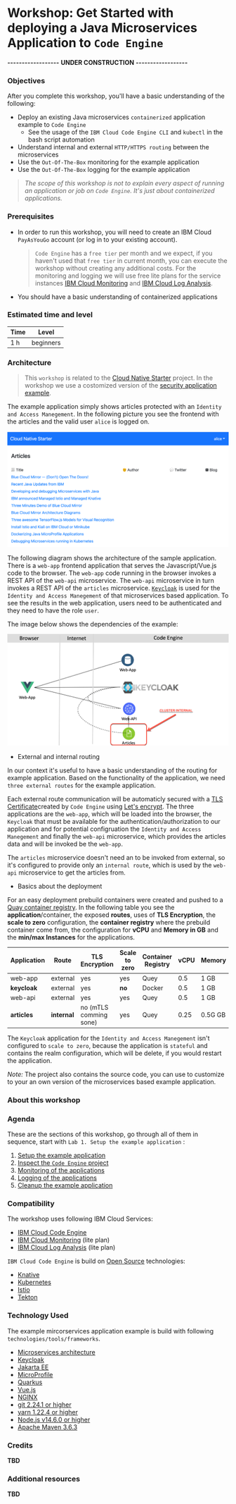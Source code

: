 # Workshop: Get Started with deploying a Java Microservices Application to `Code Engine`

**------------------**
**UNDER CONSTRUCTION**
**------------------**

### Objectives

After you complete this workshop, you'll have a basic understanding of the following:

  * Deploy an existing Java microservices `containerized` application example to `Code Engine`
      * See the usage of the `IBM Cloud Code Engine CLI` and `kubectl` in the bash script automation
  * Understand internal and external `HTTP/HTTPS routing` between the microservices
  * Use the `Out-Of-The-Box` monitoring for the example application
  * Use the `Out-Of-The-Box` logging for the example application

> _The scope of this workshop is not to explain every aspect of running an application or job on `Code Engine`. It's just about containerized applications._

### Prerequisites

* In order to run this workshop, you will need to create an IBM Cloud `PayAsYouGo` account (or log in to your existing account).

  > `Code Engine` has a `free tier` per month and we expect, if you haven't used that `free tier` in current month, you can execute the workshop without creating any additional costs. For the monitoring and logging we will use free lite plans for the service instances [IBM Cloud Monitoring](https://cloud.ibm.com/docs/monitoring?topic=monitoring-getting-started#getting-started) and 
 [IBM Cloud Log Analysis](https://cloud.ibm.com/docs/log-analysis?topic=log-analysis-getting-started#getting-started).

* You should have a basic understanding of containerized applications

### Estimated time and level

  |  Time | Level  |
  | - | - |
  | 1 h | beginners |

### Architecture

> This `workshop` is related to the [Cloud Native Starter](https://github.com/ibm/cloud-native-starter) project. In the workshop we use a costomized version of the [security application example](https://developer.ibm.com/languages/java/tutorials/secure-your-java-microservices-application-workshop/). 

The example application simply shows articles protected with an `Identity and Access Manegement`.
In the following picture you see the frontend with the articles and the valid user `alice` is logged on.

![](images/cns-ce-example-application-00.png)

The following diagram shows the architecture of the sample application. There is a `web-app` frontend application that serves the Javascript/Vue.js code to the browser. The `web-app` code running in the browser invokes a REST API of the `web-api` microservice. The `web-api` microservice in turn invokes a REST API of the `articles` microservice. [`Keycloak`](https://www.keycloak.org/) is used for the `Identity and Access Manegement` of that microservices based application. To see the results in the web application, users need to be authenticated and they need to have the role `user`.

The image below shows the dependencies of the example:

![](images/cns-ce-architecture.png)

* External and internal routing

In our context it's useful to have a basic understanding of the routing for example application. Based on the functionality of the application, we need `three external routes` for the example application.

Each external route communication will be automaticly secured with a [TLS Certificate](https://en.wikipedia.org/wiki/Transport_Layer_Security)created by `Code Engine` using [Let's encrypt](https://letsencrypt.org/). The three applications are the `web-app`, which will be loaded into the browser, the `Keycloak` that must be available for the authentication/authorization to our application and for potential configruation the `Identity and Access Manegement` and finally the `web-api` microservice, which provides the articles data and will be invoked be the `web-app`.

The `articles` microservice doesn't need an to be invoked from external, so it's configured to provide only an `internal route`, which is used by the  `web-api` microservice to get the articles from.

* Basics about the deployment

For an easy deployment prebuild containers were created and pushed to a [Quay container registry](https://quay.io/user/tsuedbroecker).
In the following table you see the **application**/container, the exposed **routes**, uses of **TLS Encryption**, the **scale to zero** configuration, the **container registry** where the prebuild container come from, the configuration for **vCPU** and **Memory in GB** and the **min/max Instances** for the applications.

| **Application** | **Route** | **TLS Encryption** | **Scale to zero** | **Container Registry** | **vCPU** | **Memory** | **min Instances** | **max Instances** |
| --- | --- | --- | --- |  --- | --- |  --- | --- | --- |
| web-app | external | yes |yes | Quey | 0.5 | 1 GB | 0 | 1 |
| **keycloak** | external | yes | **no** | Docker | 0.5 | 1 GB | 1 | 1 |
| web-api  | external | yes | yes | Quey | 0.5 | 1 GB | 0 | 1 |
| **articles** | **internal** | no (mTLS comming sone) | yes | Quey | 0.25 | 0.5G GB | 0 | 1 |

The `Keycloak` application for the `Identity and Access Manegement` isn't configured to `scale to zero`, because the application is `stateful` and contains the realm configuration, which will be delete, if you would restart the application.

_Note:_ The project also contains the source code, you can use to customize to your an own version of the microservices based example application.


### About this workshop

<!-- The introductory page of the workshop is broken down into the following sections:

* [Agenda](#agenda)
* [Compatibility](#compatibility)
* [Technology Used](#technology-used)
* [Credits](#credits)
* [What`s next?](#whats-next?) -->

### Agenda

These are the sections of this workshop, go through all of them in sequence, start with `Lab 1. Setup the example application` :

 1. [Setup the example application](./setup-example.md)
 2. [Inspect the `Code Engine` project](./inspect-the-project.md)
 3. [Monitoring of the applications](./monitoring.md)
 4. [Logging of the applications](./logging.md)
 5. [Cleanup the example application](./cleanup-example.md)

### Compatibility

The workshop uses following IBM Cloud Services:

 * [IBM Cloud Code Engine](https://cloud.ibm.com/docs/codeengine?topic=codeengine-about)
 * [IBM Cloud Monitoring](https://cloud.ibm.com/docs/monitoring?topic=monitoring-getting-started#getting-started) (lite plan)
 * [IBM Cloud Log Analysis](https://cloud.ibm.com/docs/log-analysis?topic=log-analysis-getting-started#getting-started) (lite plan)

`IBM Cloud Code Engine` is build on [Open Source](https://en.wikipedia.org/wiki/Open_source) technologies:

  * [Knative](https://knative.dev/)
  * [Kubernetes](https://knative.dev/)
  * [Istio](https://istio.io/)
  * [Tekton](https://tekton.dev/)
        
### Technology Used

The example mircorservices application example is build with following `technologies/tools/frameworks`.

  * [Microservices architecture](https://en.wikipedia.org/wiki/Microservices)
  * [Keycloak](https://www.keycloak.org)
  * [Jakarta EE](https://jakarta.ee/)
  * [MicroProfile](https://microprofile.io/)
  * [Quarkus](https://quarkus.io/ingress)
  * [Vue.js](https://vuejs.org/)
  * [NGINX](https://www.nginx.com/)
  * [git 2.24.1 or higher](https://git-scm.com/book/en/v2/Getting-Started-Installing-Git)
  * [yarn 1.22.4 or higher](https://yarnpkg.com)
  * [Node.js v14.6.0 or higher](https://nodejs.org/en/)
  * [Apache Maven 3.6.3](https://maven.apache.org/ref/3.6.3/maven-embedder/cli.html)


### Credits

  **TBD**

### Additional resources

  **TBD**


